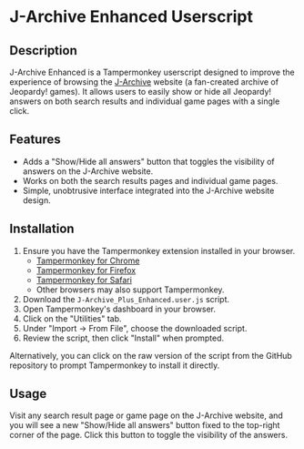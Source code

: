 # J-Archive Enhanced Userscript

## Description

J-Archive Enhanced is a Tampermonkey userscript designed to improve the experience of browsing the [J-Archive](https://j-archive.com/) website (a fan-created archive of Jeopardy! games). It allows users to easily show or hide all Jeopardy! answers on both search results and individual game pages with a single click.

## Features

- Adds a "Show/Hide all answers" button that toggles the visibility of answers on the J-Archive website.
- Works on both the search results pages and individual game pages.
- Simple, unobtrusive interface integrated into the J-Archive website design.

## Installation

1. Ensure you have the Tampermonkey extension installed in your browser.
   - [Tampermonkey for Chrome](https://tampermonkey.net/?ext=dhdg&browser=chrome)
   - [Tampermonkey for Firefox](https://tampermonkey.net/?ext=dhdg&browser=firefox)
   - [Tampermonkey for Safari](https://tampermonkey.net/?ext=dhdg&browser=safari)
   - Other browsers may also support Tampermonkey.
2. Download the `J-Archive_Plus_Enhanced.user.js` script.
3. Open Tampermonkey's dashboard in your browser.
4. Click on the "Utilities" tab.
5. Under "Import -> From File", choose the downloaded script.
6. Review the script, then click "Install" when prompted.

Alternatively, you can click on the raw version of the script from the GitHub repository to prompt Tampermonkey to install it directly.

## Usage

Visit any search result page or game page on the J-Archive website, and you will see a new "Show/Hide all answers" button fixed to the top-right corner of the page. Click this button to toggle the visibility of the answers.
